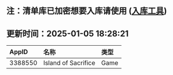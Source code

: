 ## 注：清单库已加密想要入库请使用 ([入库工具](https://github.com/BlankTMing/ManifestAutoUpdate/releases))

## 更新时间：2025-01-05 18:28:21
| AppID | 名称 | 类型  |
| :-------------------- | :----------------------------- | :----------- |
| 3388550 | Island of Sacrifice| Game |
